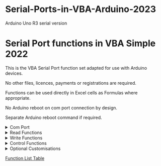 # Serial-Ports-in-VBA-Arduino-2023
Arduino Uno R3 serial version
# Serial Port functions in VBA Simple 2022

This is the VBA Serial Port function set adapted for use with Arduino devices.

No other files, licences, payments or registrations are required.  

Functions can be used directly in Excel cells as Formulas where appropriate. 

No Arduino reboot on com port connection by design.

Separate Arduino reboot command if required. 


<details>

<summary>Com Port</summary>

<p>
  
- Requires that the Arduino COM Port Driver is correctly installed and configured.
- Correct COM Port Number is defined at start of VBA module.


</p>

</details>

<details>

<summary>Read Functions</summary>

<p>
  
_Assume that all data has already been sent by the Arduino is ready waiting to be read_

- `check_arduino` can be used to confirm expected number of characters are waiting before committing read 

- No pre or post read delays for any in-flight data reception to complete are provided.
  
- Data will be read in one synchronous API call.
  
- Maximum characters per read call = `READ_BUFFER_LENGTH`
  
- `check_com_port` function can be used again to check for any new or remaining characters. 
    
</p>

</details>

<details>
  
<summary>Write Functions</summary>
 
<p>

Writes are synchronous and functions can block until outgoing data is processed or write timer expires 
    
- Short strings will return quickly as data is buffered for transmission    
- Maximum number of characters sent is limited by write timer value in milliseconds
  
</p>

</details>

<details>
  
<summary>Control Functions</summary>

<p>

### Com Port Start, Stop ###
  
- Allow a few MilliSeconds for functions to return and for any attached hardware to stabilise   
- Functions return `True` or `False` to indicate success or failure  
  
### Data Waiting Check ###
  
- Function returns number of characters waiting to be read   
- Return number can be zero if no data waiting  
- Return value of -1 indicates error, including port not started 
     
</p>  
  
</details>

<details>

<summary>Optional Customisations</summary>

<p>

https://github.com/Serialcomms/COM-Port-Enumeration-VBA

</p>  
  
</details>

[Function List Table](Functions.md)
